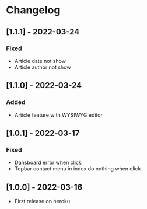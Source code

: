 # Changelog

## [1.1.1] - 2022-03-24

### Fixed

- Article date not show
- Article author not show

## [1.1.0] - 2022-03-24

### Added

- Article feature with WYSIWYG editor

## [1.0.1] - 2022-03-17

### Fixed

- Dahsboard error when click
- Topbar contact menu in index do nothing when click

## [1.0.0] - 2022-03-16

- First release on heroku